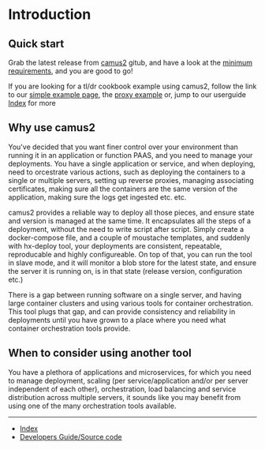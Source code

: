 # Introduction

## Quick start
Grab the latest release from [camus2](https://github.com/helix-collective/hx-deploy-tool/releases) gitub, and have a look at the [minimum requirements](/hx-deploy-tool/docs/userguide/1-welcome/5-minimum-requirements), and you are good to go!

If you are looking for a tl/dr cookbook example using camus2, follow the link to our [simple example page](/hx-deploy-tool/docs/userguide/2-stepbystepexamples/1-basic-example), the [proxy example](/hx-deploy-tool/docs/userguide/2-stepbystepexamples/2-proxy-example)
or, jump to our userguide [Index](/hx-deploy-tool/docs/index.html) for more

## Why use camus2

You've decided that you want finer control over your environment than running it in an application or function PAAS, and you need to manage your deployments.
You have a single application or service, and when deploying, need to orcestrate various actions, such as deploying the containers to a single or multiple servers, setting up reverse proxies, managing associating certificates, making sure all the containers are the same version of the application, making sure the logs get ingested etc. etc.

camus2 provides a reliable way to deploy all those pieces, and ensure state and version is managed at the same time. It encapsulates all the steps of a deployment, without the need to write script after script. Simply create a docker-compose file, and a couple of moustache templates, and suddenly with hx-deploy tool, your deployments are consistent, repeatable, reproducable and highly configureable. On top of that, you can run the tool in slave mode, and it will monitor a blob store for the latest state, and ensure the server it is running on, is in that state (release version, configuration etc.)

There is a gap between running software on a single server, and having large container clusters and using various tools for container orchestration. This tool plugs that gap, and can provide consistency and reliability in deployments until you have grown to a place where you need what container orchestration tools provide.


## When to consider using another tool

You have a plethora of applications and microservices, for which you need to manage deployment, scaling (per service/application and/or per server independent of each other), orchestration, load balancing and service distribution across multiple servers,
it sounds like you may benefit from using one of the many orchestration tools available.

---

- [Index](/hx-deploy-tool/index)
- [Developers Guide/Source code](https://github.com/helix-collective/hx-deploy-tool)
